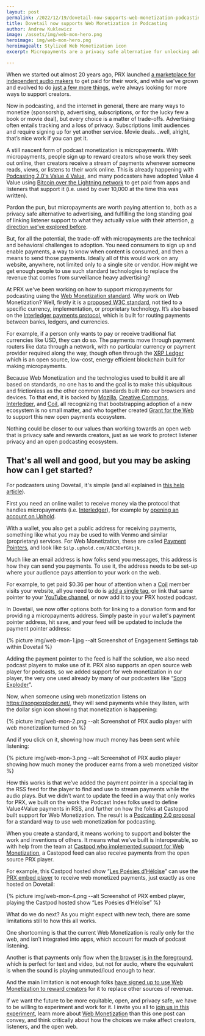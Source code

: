 ```yaml
---
layout: post
permalink: /2022/12/19/dovetail-now-supports-web-monetization-podcasting
title: Dovetail now supports Web Monetization in Podcasting
author: Andrew Kuklewicz
image: /assets/img/web-mon-hero.png
heroimage: img/web-mon-hero.png
heroimagealt: Stylized Web Monetization icon
excerpt: Micropayments are a privacy safe alternative for unlocking additional producer revenues. We share how they work and how Dovetail supports them.

---
```


When we started out almost 20 years ago, PRX launched [a marketplace for independent audio makers](https://www.prx.org/exchange) to get paid for their work, and while we've grown and evolved to do [just a few more things](https://2021.prx.org/), we’re always looking for more ways to support creators.

Now in podcasting, and the internet in general, there are many ways to monetize (sponsorship, advertising, subscriptions, or for the lucky few a book or movie deal), but every choice is a matter of trade-offs. Advertising often entails tracking and a loss of privacy. Subscriptions limit audiences and require signing up for yet another service. Movie deals…well, alright, that’s nice work if you can get it.

A still nascent form of podcast monetization is micropayments. With micropayments, people sign up to reward creators whose work they seek out online, then creators receive a stream of payments whenever someone reads, views, or listens to their work online. This is already happening with [Podcasting 2.0's Value 4 Value](https://podcastindex.org/podcast/value4value), and many podcasters have adopted Value 4 Value using [Bitcoin over the Lightning network](https://podnews.net/article/how-to-earn-bitcoin-from-your-podcast) to get paid from apps and listeners that support it (i.e. used by over 10,000 at the time this was written).

Pardon the pun, but micropayments are worth paying attention to, both as a privacy safe alternative to advertising, and fulfilling the long standing goal of linking listener support to what they actually value with their attention, [a direction we’ve explored before](https://blogs.harvard.edu/doc/2010/07/19/listenlog/).

But, for all the potential, the trade-off with micropayments are the technical and behavioral challenges to adoption. You need consumers to sign up and enable payments, a way to know when content is consumed, and then a means to send those payments. Ideally all of this would work on any website, anywhere, not limited only to a single site or vendor. How might we get enough people to use such standard technologies to replace the revenue that comes from surveillance heavy advertising?

At PRX we've been working on how to support micropayments for podcasting using the [Web Monetization standard](https://webmonetization.org/). Why work on Web Monetization? Well, firstly it is a [proposed W3C standard](https://webmonetization.org/specification.html), not tied to a specific currency, implementation, or proprietary technology. It’s also based on the [Interledger payments protocol](https://interledger.org/developer-tools/get-started/overview/), which is built for routing payments between banks, ledgers, and currencies.

For example, if a person only wants to pay or receive traditional fiat currencies like USD, they can do so. The payments move through payment routers like data through a network, with no particular currency or payment provider required along the way, though often through the [XRP Ledger](https://xrpl.org/) which is an open source, low-cost, energy efficient blockchain built for making micropayments.

Because Web Monetization and the technologies used to build it are all based on standards, no one has to and the goal is to make this ubiquitous and frictionless as the other common standards built into our browsers and devices. To that end, it is backed by [Mozilla](https://foundation.mozilla.org/en/campaigns/web-monetization/), [Creative Commons](https://creativecommons.org/2019/09/16/grant-for-the-web), [Interledger](https://interledger.org/), and [Coil](https://coil.com/), all recognizing that bootstrapping adoption of a new ecosystem is no small matter, and who together created [Grant for the Web](https://www.grantfortheweb.org/) to support this new open payments ecosystem.

Nothing could be closer to our values than working towards an open web that is privacy safe and rewards creators, just as we work to protect listener privacy and an open podcasting ecosystem.

## That's all well and good, but you may be asking how can I get started?
For podcasters using Dovetail, it's simple (and all explained in [this help article](https://help.prx.org/hc/en-us/articles/9901810244251-How-can-I-set-up-micropayments-for-my-podcast-)).

First you need an online wallet to receive money via the protocol that handles micropayments (i.e. [Interledger](https://interledger.org/developer-tools/get-started/overview/)), for example by [opening an account on Uphold](https://webmonetization.org/docs/uphold/).

With a wallet, you also get a public address for receiving payments, something like what you may be used to with Venmo and similar (proprietary) services. For Web Monetization, these are called [Payment Pointers](https://webmonetization.org/docs/ilp-wallets/#payment-pointers), and look like `$ilp.uphold.com/ABC3DefGHijk`.

Much like an email address is how folks send you messages, this address is how they can send you payments. To use it, the address needs to be set-up where your audience pays attention to your work on the web.

For example, to get paid $0.36 per hour of attention when a [Coil](https://coil.com/) member visits your website, all you need to do is [add a single tag](https://webmonetization.org/docs/getting-started#4-add-the-meta-tag-to-your-website), or link that same pointer to your [YouTube channel](https://help.coil.com/docs/monetize/content/youtube-monetize-channel/index.html), or now add it to your PRX hosted podcast.

In Dovetail, we now offer options both for linking to a donation form and for providing a micropayments address. Simply paste in your wallet's payment pointer address, hit save, and your feed will be updated to include the payment pointer address:

{% picture img/web-mon-1.jpg --alt Screenshot of Engagement Settings tab within Dovetail %}

Adding the payment pointer to the feed is half the solution, we also need podcast players to make use of it. PRX also supports an open source web player for podcasts, so we added support for web monetization in our player, the very one used already by many of our podcasters like “[Song Exploder](https://songexploder.net/)”.

Now, when someone using web monetization listens on https://songexploder.net/, they will send payments while they listen, with the dollar sign icon showing that monetization is happening:

{% picture img/web-mon-2.png --alt Screenshot of PRX audio player with web monetization turned on %}

And if you click on it, showing how much money has been sent while listening:

{% picture img/web-mon-3.png --alt Screenshot of PRX audio player showing how much money the producer earns from a web monetized visitor %}

How this works is that we’ve added the payment pointer in a special tag in the RSS feed for the player to find and use to stream payments while the audio plays. But we didn’t want to update the feed in a way that only works for PRX, we built on the work the Podcast Index folks used to define Value4Value payments in RSS, and further on how the folks at Castopod built support for Web Monetization. The result is a [Podcasting 2.0 proposal](https://github.com/Podcastindex-org/podcast-namespace/pull/409) for a standard way to use web monetization for podcasting.

When you create a standard, it means working to support and bolster the work and inventions of others. It means what we’ve built is interoperable, so with help from the team at [Castpod who implemented support for Web Monetization](https://blog.castopod.org/castopod-supports-web-monetization/), a Castopod feed can also receive payments from the open source PRX player.

For example, this Castpod hosted show “[Les Poésies d’Héloïse](https://lespoesiesdheloise.fr/@heloise)” can use the [PRX embed player](https://play.prx.org/e?uf=https://lespoesiesdheloise.fr/@heloise/feed.xml) to receive web monetized payments, just exactly as one hosted on Dovetail:

{% picture img/web-mon-4.png --alt Screenshot of PRX embed player, playing the Castpod hosted show “Les Poésies d’Héloïse” %}


What do we do next? As you might expect with new tech, there are some limitations still to how this all works.

One shortcoming is that the current Web Monetization is really only for the web, and isn’t integrated into apps, which account for much of podcast listening.

Another is that payments only flow when [the browser is in the foreground](https://github.com/WICG/webmonetization/issues/17), which is perfect for text and video, but not for audio, where the equivalent is when the sound is playing unmuted/loud enough to hear.

And the main limitation is not enough folks [have signed up to use Web Monetization to reward creators](https://coil.com/) for it to replace other sources of revenue.

If we want the future to be more equitable, open, and privacy safe, we have to be willing to experiment and work for it. I invite you all to [join us in this experiment](https://help.prx.org/hc/en-us/articles/9901810244251-How-can-I-set-up-micropayments-for-my-podcast-), learn more about [Web Monetization](https://webmonetization.org/) than this one post can convey, and think critically about how the choices we make affect creators, listeners, and the open web.
